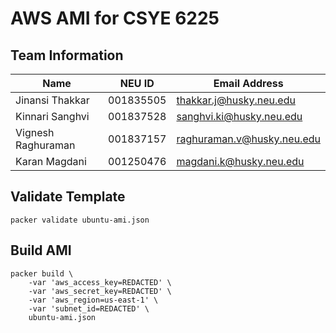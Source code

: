 # AWS AMI for CSYE 6225

## Team Information

| Name | NEU ID | Email Address |
| --- | --- | --- |
| Jinansi Thakkar | 001835505 | thakkar.j@husky.neu.edu |
| Kinnari Sanghvi | 001837528 | sanghvi.ki@husky.neu.edu |
| Vignesh Raghuraman | 001837157 | raghuraman.v@husky.neu.edu |
| Karan Magdani | 001250476 | magdani.k@husky.neu.edu |

## Validate Template

```
packer validate ubuntu-ami.json
```

## Build AMI

```
packer build \
    -var 'aws_access_key=REDACTED' \
    -var 'aws_secret_key=REDACTED' \
    -var 'aws_region=us-east-1' \
    -var 'subnet_id=REDACTED' \
    ubuntu-ami.json
```
